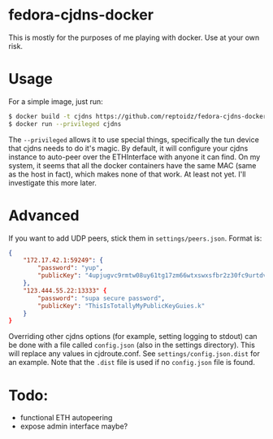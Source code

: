 # fedora-cjdns-docker

This is mostly for the purposes of me playing with docker. Use at your own
risk.

# Usage
For a simple image, just run:

```bash
$ docker build -t cjdns https://github.com/reptoidz/fedora-cjdns-docker/
$ docker run --privileged cjdns
```

The `--privileged` allows it to use special things, specifically the tun device
that cjdns needs to do it's magic. By default, it will configure your cjdns
instance to auto-peer over the ETHInterface with anyone it can find. On my
system, it seems that all the docker containers have the same MAC (same as the
host in fact), which makes none of that work. At least not yet. I'll
investigate this more later.

# Advanced
If you want to add UDP peers, stick them in `settings/peers.json`. Format is:
```json
{
    "172.17.42.1:59249": {
        "password": "yup",
        "publicKey": "4upjugvc9rmtw08uy61tg17zm66wtxswxsfbr2z30fc9urtdvnm0.k"
    },
    "123.444.55.22:13333" {
        "password": "supa secure password",
        "publicKey": "ThisIsTotallyMyPublicKeyGuies.k"
    }
}
```

Overriding other cjdns options (for example, setting logging to stdout) can be
done with a file called `config.json` (also in the settings directory). This
will replace any values in cjdroute.conf. See `settings/config.json.dist` for
an example. Note that the `.dist` file is used if no `config.json` file is
found.

# Todo:
* functional ETH autopeering
* expose admin interface maybe?
